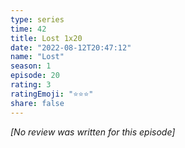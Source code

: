 ```yaml
---
type: series
time: 42
title: Lost 1x20
date: "2022-08-12T20:47:12"
name: "Lost"
season: 1
episode: 20
rating: 3
ratingEmoji: "⭐️⭐️⭐️"
share: false
---
```


*[No review was written for this episode]*